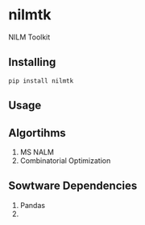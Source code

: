 nilmtk
======

NILM Toolkit

Installing
----------
`pip install nilmtk`

Usage
----

Algortihms
----------

1. MS NALM
2. Combinatorial Optimization

Sowtware Dependencies
---------------------

1. Pandas
2.
